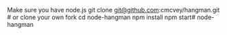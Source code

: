 Make sure you have node.js 
git clone git@github.com:cmcvey/hangman.git # or clone your own fork
cd node-hangman
npm install
npm start# node-hangman
